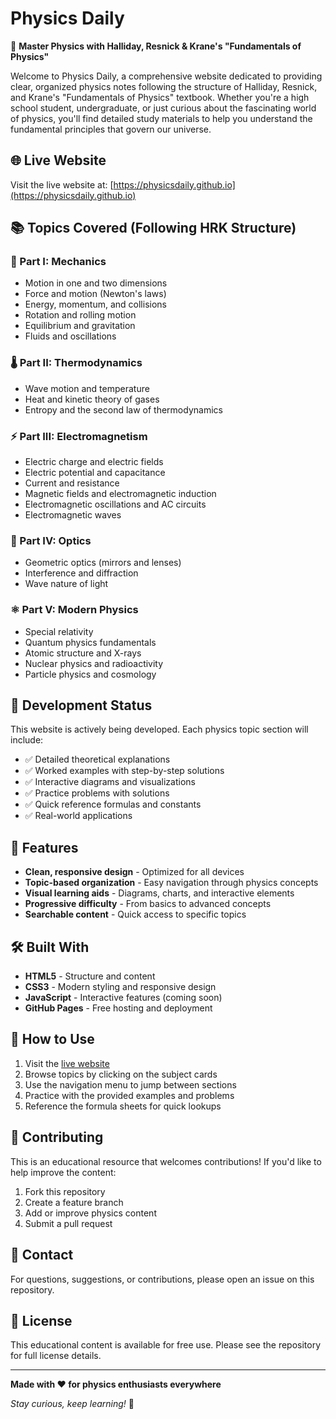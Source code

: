 # Physics Daily

🔬 **Master Physics with Halliday, Resnick & Krane's "Fundamentals of Physics"**

Welcome to Physics Daily, a comprehensive website dedicated to providing clear, organized physics notes following the structure of Halliday, Resnick, and Krane's "Fundamentals of Physics" textbook. Whether you're a high school student, undergraduate, or just curious about the fascinating world of physics, you'll find detailed study materials to help you understand the fundamental principles that govern our universe.

## 🌐 Live Website

Visit the live website at: [https://physicsdaily.github.io](https://physicsdaily.github.io)

## 📚 Topics Covered (Following HRK Structure)

### 🔧 Part I: Mechanics
- Motion in one and two dimensions
- Force and motion (Newton's laws)
- Energy, momentum, and collisions
- Rotation and rolling motion
- Equilibrium and gravitation
- Fluids and oscillations

### 🌡️ Part II: Thermodynamics
- Wave motion and temperature
- Heat and kinetic theory of gases
- Entropy and the second law of thermodynamics

### ⚡ Part III: Electromagnetism
- Electric charge and electric fields
- Electric potential and capacitance
- Current and resistance
- Magnetic fields and electromagnetic induction
- Electromagnetic oscillations and AC circuits
- Electromagnetic waves

### 🌊 Part IV: Optics
- Geometric optics (mirrors and lenses)
- Interference and diffraction
- Wave nature of light

### ⚛️ Part V: Modern Physics
- Special relativity
- Quantum physics fundamentals
- Atomic structure and X-rays
- Nuclear physics and radioactivity
- Particle physics and cosmology

## 🚧 Development Status

This website is actively being developed. Each physics topic section will include:

- ✅ Detailed theoretical explanations
- ✅ Worked examples with step-by-step solutions
- ✅ Interactive diagrams and visualizations
- ✅ Practice problems with solutions
- ✅ Quick reference formulas and constants
- ✅ Real-world applications

## 🎯 Features

- **Clean, responsive design** - Optimized for all devices
- **Topic-based organization** - Easy navigation through physics concepts
- **Visual learning aids** - Diagrams, charts, and interactive elements
- **Progressive difficulty** - From basics to advanced concepts
- **Searchable content** - Quick access to specific topics

## 🛠️ Built With

- **HTML5** - Structure and content
- **CSS3** - Modern styling and responsive design
- **JavaScript** - Interactive features (coming soon)
- **GitHub Pages** - Free hosting and deployment

## 📖 How to Use

1. Visit the [live website](https://physicsdaily.github.io)
2. Browse topics by clicking on the subject cards
3. Use the navigation menu to jump between sections
4. Practice with the provided examples and problems
5. Reference the formula sheets for quick lookups

## 🤝 Contributing

This is an educational resource that welcomes contributions! If you'd like to help improve the content:

1. Fork this repository
2. Create a feature branch
3. Add or improve physics content
4. Submit a pull request

## 📧 Contact

For questions, suggestions, or contributions, please open an issue on this repository.

## 📄 License

This educational content is available for free use. Please see the repository for full license details.

---

**Made with ❤️ for physics enthusiasts everywhere**

*Stay curious, keep learning!* 🌟
